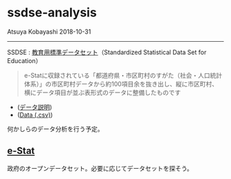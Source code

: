 # ssdse-analysis

Atsuya Kobayashi 2018-10-31

---

SSDSE : [教育用標準データセット](https://www.nstac.go.jp/SSDSE/)（Standardized Statistical Data Set for Education）

> e-Statに収録されている「都道府県・市区町村のすがた（社会・人口統計体系）」の市区町村データから約100項目余を抜き出し、縦に市区町村、横にデータ項目が並ぶ表形式のデータに整備したものです


- ([データ説明](https://www.nstac.go.jp/SSDSE/SSDSE2018_kaisetsu.pdf))
- ([Data (.csv)](https://www.nstac.go.jp/SSDSE/SSDSE.csv))


何かしらのデータ分析を行う予定。


## [e-Stat](https://www.e-stat.go.jp/)

政府のオープンデータセット。必要に応じてデータセットを探そう。

